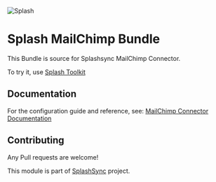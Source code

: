 ![Splash](http://www.splashsync.com/bundles/theme/img/splash-logo.png)

# Splash MailChimp Bundle

This Bundle is source for Splashsync MailChimp Connector.

To try it, use [Splash Toolkit](https://github.com/SplashSync/Toolkit)

## Documentation

For the configuration guide and reference, see: [MailChimp Connector Documentation](https://splashsync.github.io/MailChimp-Bundle/)

## Contributing

Any Pull requests are welcome! 

This module is part of [SplashSync](https://www.splashsync.com) project.